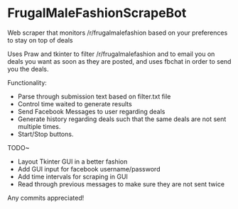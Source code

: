 # FrugalMaleFashionScrapeBot
Web scraper that monitors /r/frugalmalefashion based on your preferences to stay on top of deals


Uses Praw and tkinter to filter /r/frugalmalefashion and to email you on deals you want as soon as they are posted, and uses fbchat in order to send you the deals.

Functionality:
  - Parse through submission text based on filter.txt file
  - Control time waited to generate results
  - Send Facebook Messages to user regarding deals
  - Generate history regarding deals such that the same deals are not sent multiple times. 
  - Start/Stop buttons.

TODO~
  - Layout Tkinter GUI in a better fashion
  - Add GUI input for facebook username/password
  - Add time intervals for scraping in GUI
  - Read through previous messages to make sure they are not sent twice


Any commits appreciated!
